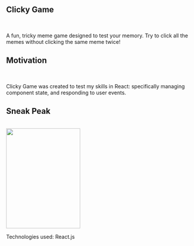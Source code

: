 <h2>Clicky Game</h2><br>
<p>A fun, tricky meme game designed to test your memory. Try to click all the memes without clicking the same meme twice!</p>

<h2>Motivation</h2><br>
<p>Clicky Game was created to test my skills in React: specifically managing component state, and responding to user events.</p>
  
<h2>Sneak Peak</h2><br>
<img src="https://images-na.ssl-images-amazon.com/images/I/71waNyxyiVL.jpg" data-canonical-src="https://images-na.ssl-images-amazon.com/images/I/71waNyxyiVL.jpg" width="200" height="270" />

Technologies used:
React.js
